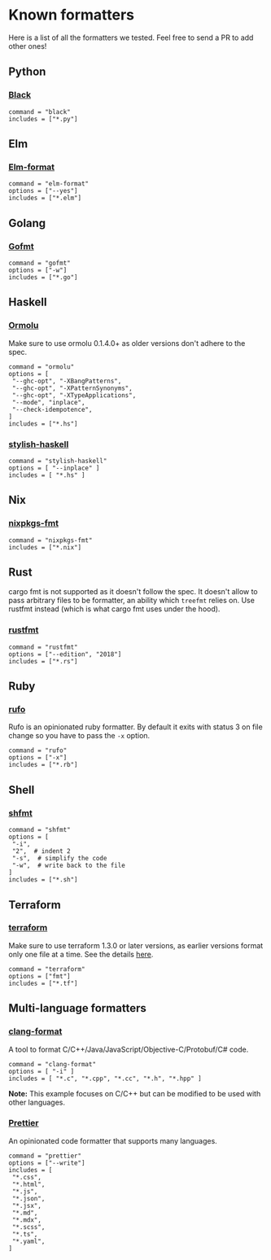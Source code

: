 # Known formatters

Here is a list of all the formatters we tested. Feel free to send a PR to add other ones!

## Python

### [Black](https://github.com/psf/black)

```
command = "black"
includes = ["*.py"]
```

## Elm

### [Elm-format](https://numtide.github.io/treefmt/formatters.html#elm)

```
command = "elm-format"
options = ["--yes"]
includes = ["*.elm"]
```

## Golang

### [Gofmt](https://pkg.go.dev/cmd/gofmt)

```
command = "gofmt"
options = ["-w"]
includes = ["*.go"]
```

## Haskell

### [Ormolu](https://github.com/tweag/ormolu)

Make sure to use ormolu 0.1.4.0+ as older versions don't adhere to the spec.

```
command = "ormolu"
options = [
 "--ghc-opt", "-XBangPatterns",
 "--ghc-opt", "-XPatternSynonyms",
 "--ghc-opt", "-XTypeApplications",
 "--mode", "inplace",
 "--check-idempotence",
]
includes = ["*.hs"]
```

### [stylish-haskell](https://github.com/jaspervdj/stylish-haskell)

```
command = "stylish-haskell"
options = [ "--inplace" ]
includes = [ "*.hs" ]
```

## Nix

### [nixpkgs-fmt](https://github.com/nix-community/nixpkgs-fmt)

```
command = "nixpkgs-fmt"
includes = ["*.nix"]
```

## Rust

cargo fmt is not supported as it doesn't follow the spec. It doesn't allow to pass arbitrary files to be formatter, an ability which `treefmt` relies on. Use rustfmt instead (which is what cargo fmt uses under the hood).

### [rustfmt](https://github.com/rust-lang/rustfmt)

```
command = "rustfmt"
options = ["--edition", "2018"]
includes = ["*.rs"]
```

## Ruby

### [rufo](https://github.com/ruby-formatter/rufo)

Rufo is an opinionated ruby formatter. By default it exits with status 3 on file change so you have to pass the `-x` option.

```
command = "rufo"
options = ["-x"]
includes = ["*.rb"]
```

## Shell

### [shfmt](https://github.com/mvdan/sh)

```
command = "shfmt"
options = [
 "-i",
 "2",  # indent 2
 "-s",  # simplify the code
 "-w",  # write back to the file
]
includes = ["*.sh"]
```

## Terraform

### [terraform](https://numtide.github.io/treefmt/formatters.html#terraform)

Make sure to use terraform 1.3.0 or later versions, as earlier versions format only one file at a time. See the details [here](https://github.com/hashicorp/terraform/pull/28191).

```
command = "terraform"
options = ["fmt"]
includes = ["*.tf"]
```

## Multi-language formatters

### [clang-format](https://clang.llvm.org/docs/ClangFormat.html)

A tool to format C/C++/Java/JavaScript/Objective-C/Protobuf/C# code.

```
command = "clang-format"
options = [ "-i" ]
includes = [ "*.c", "*.cpp", "*.cc", "*.h", "*.hpp" ]
```

**Note:** This example focuses on C/C++ but can be modified to be used with other languages.

### [Prettier](https://prettier.io/)

An opinionated code formatter that supports many languages.

```
command = "prettier"
options = ["--write"]
includes = [
 "*.css",
 "*.html",
 "*.js",
 "*.json",
 "*.jsx",
 "*.md",
 "*.mdx",
 "*.scss",
 "*.ts",
 "*.yaml",
]
```
